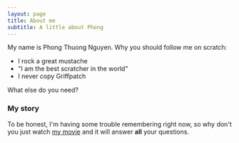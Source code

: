 ```yaml
---
layout: page
title: About me
subtitle: A little about Phong
---
```


My name is Phong Thuong Nguyen. Why you should follow me on scratch:

 
- I rock a great mustache
- "I am the best scratcher in the world"
- I never copy Griffpatch

What else do you need?

### My story

To be honest, I'm having some trouble remembering right now, so why don't you just watch [my movie](https://en.wikipedia.org/wiki/The_Princess_Bride_%28film%29) and it will answer **all** your questions.
